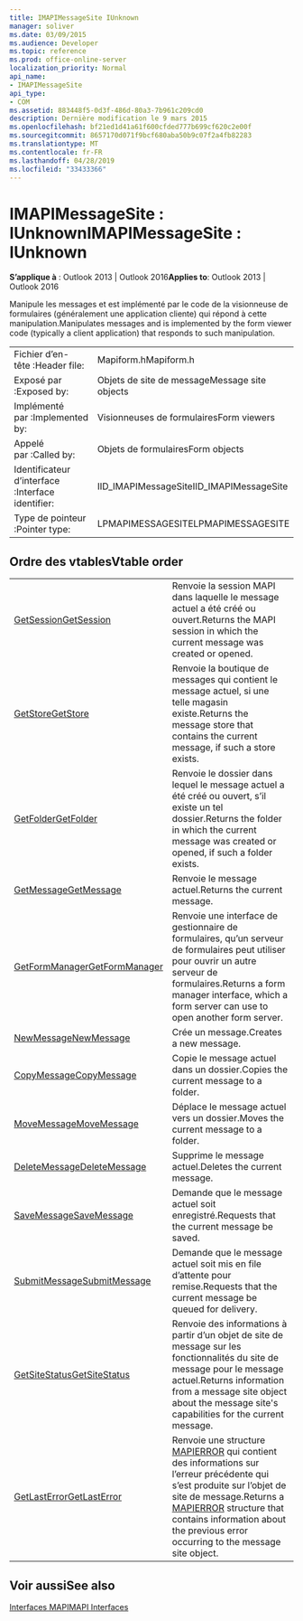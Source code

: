 ```yaml
---
title: IMAPIMessageSite IUnknown
manager: soliver
ms.date: 03/09/2015
ms.audience: Developer
ms.topic: reference
ms.prod: office-online-server
localization_priority: Normal
api_name:
- IMAPIMessageSite
api_type:
- COM
ms.assetid: 883448f5-0d3f-486d-80a3-7b961c209cd0
description: Dernière modification le 9 mars 2015
ms.openlocfilehash: bf21ed1d41a61f600cfded777b699cf620c2e00f
ms.sourcegitcommit: 8657170d071f9bcf680aba50b9c07f2a4fb82283
ms.translationtype: MT
ms.contentlocale: fr-FR
ms.lasthandoff: 04/28/2019
ms.locfileid: "33433366"
---
```

# <a name="imapimessagesite--iunknown"></a><span data-ttu-id="4982f-103">IMAPIMessageSite : IUnknown</span><span class="sxs-lookup"><span data-stu-id="4982f-103">IMAPIMessageSite : IUnknown</span></span>

  
  
<span data-ttu-id="4982f-104">**S’applique à** : Outlook 2013 | Outlook 2016</span><span class="sxs-lookup"><span data-stu-id="4982f-104">**Applies to**: Outlook 2013 | Outlook 2016</span></span> 
  
<span data-ttu-id="4982f-105">Manipule les messages et est implémenté par le code de la visionneuse de formulaires (généralement une application cliente) qui répond à cette manipulation.</span><span class="sxs-lookup"><span data-stu-id="4982f-105">Manipulates messages and is implemented by the form viewer code (typically a client application) that responds to such manipulation.</span></span>
  
|||
|:-----|:-----|
|<span data-ttu-id="4982f-106">Fichier d’en-tête :</span><span class="sxs-lookup"><span data-stu-id="4982f-106">Header file:</span></span>  <br/> |<span data-ttu-id="4982f-107">Mapiform.h</span><span class="sxs-lookup"><span data-stu-id="4982f-107">Mapiform.h</span></span>  <br/> |
|<span data-ttu-id="4982f-108">Exposé par :</span><span class="sxs-lookup"><span data-stu-id="4982f-108">Exposed by:</span></span>  <br/> |<span data-ttu-id="4982f-109">Objets de site de message</span><span class="sxs-lookup"><span data-stu-id="4982f-109">Message site objects</span></span>  <br/> |
|<span data-ttu-id="4982f-110">Implémenté par :</span><span class="sxs-lookup"><span data-stu-id="4982f-110">Implemented by:</span></span>  <br/> |<span data-ttu-id="4982f-111">Visionneuses de formulaires</span><span class="sxs-lookup"><span data-stu-id="4982f-111">Form viewers</span></span>  <br/> |
|<span data-ttu-id="4982f-112">Appelé par :</span><span class="sxs-lookup"><span data-stu-id="4982f-112">Called by:</span></span>  <br/> |<span data-ttu-id="4982f-113">Objets de formulaires</span><span class="sxs-lookup"><span data-stu-id="4982f-113">Form objects</span></span>  <br/> |
|<span data-ttu-id="4982f-114">Identificateur d’interface :</span><span class="sxs-lookup"><span data-stu-id="4982f-114">Interface identifier:</span></span>  <br/> |<span data-ttu-id="4982f-115">IID_IMAPIMessageSite</span><span class="sxs-lookup"><span data-stu-id="4982f-115">IID_IMAPIMessageSite</span></span>  <br/> |
|<span data-ttu-id="4982f-116">Type de pointeur :</span><span class="sxs-lookup"><span data-stu-id="4982f-116">Pointer type:</span></span>  <br/> |<span data-ttu-id="4982f-117">LPMAPIMESSAGESITE</span><span class="sxs-lookup"><span data-stu-id="4982f-117">LPMAPIMESSAGESITE</span></span>  <br/> |
   
## <a name="vtable-order"></a><span data-ttu-id="4982f-118">Ordre des vtables</span><span class="sxs-lookup"><span data-stu-id="4982f-118">Vtable order</span></span>

|||
|:-----|:-----|
|[<span data-ttu-id="4982f-119">GetSession</span><span class="sxs-lookup"><span data-stu-id="4982f-119">GetSession</span></span>](imapimessagesite-getsession.md) <br/> |<span data-ttu-id="4982f-120">Renvoie la session MAPI dans laquelle le message actuel a été créé ou ouvert.</span><span class="sxs-lookup"><span data-stu-id="4982f-120">Returns the MAPI session in which the current message was created or opened.</span></span>  <br/> |
|[<span data-ttu-id="4982f-121">GetStore</span><span class="sxs-lookup"><span data-stu-id="4982f-121">GetStore</span></span>](imapimessagesite-getstore.md) <br/> |<span data-ttu-id="4982f-122">Renvoie la boutique de messages qui contient le message actuel, si une telle magasin existe.</span><span class="sxs-lookup"><span data-stu-id="4982f-122">Returns the message store that contains the current message, if such a store exists.</span></span>  <br/> |
|[<span data-ttu-id="4982f-123">GetFolder</span><span class="sxs-lookup"><span data-stu-id="4982f-123">GetFolder</span></span>](imapimessagesite-getfolder.md) <br/> |<span data-ttu-id="4982f-124">Renvoie le dossier dans lequel le message actuel a été créé ou ouvert, s’il existe un tel dossier.</span><span class="sxs-lookup"><span data-stu-id="4982f-124">Returns the folder in which the current message was created or opened, if such a folder exists.</span></span>  <br/> |
|[<span data-ttu-id="4982f-125">GetMessage</span><span class="sxs-lookup"><span data-stu-id="4982f-125">GetMessage</span></span>](imapimessagesite-getmessage.md) <br/> |<span data-ttu-id="4982f-126">Renvoie le message actuel.</span><span class="sxs-lookup"><span data-stu-id="4982f-126">Returns the current message.</span></span>  <br/> |
|[<span data-ttu-id="4982f-127">GetFormManager</span><span class="sxs-lookup"><span data-stu-id="4982f-127">GetFormManager</span></span>](imapimessagesite-getformmanager.md) <br/> |<span data-ttu-id="4982f-128">Renvoie une interface de gestionnaire de formulaires, qu’un serveur de formulaires peut utiliser pour ouvrir un autre serveur de formulaires.</span><span class="sxs-lookup"><span data-stu-id="4982f-128">Returns a form manager interface, which a form server can use to open another form server.</span></span>  <br/> |
|[<span data-ttu-id="4982f-129">NewMessage</span><span class="sxs-lookup"><span data-stu-id="4982f-129">NewMessage</span></span>](imapimessagesite-newmessage.md) <br/> |<span data-ttu-id="4982f-130">Crée un message.</span><span class="sxs-lookup"><span data-stu-id="4982f-130">Creates a new message.</span></span>  <br/> |
|[<span data-ttu-id="4982f-131">CopyMessage</span><span class="sxs-lookup"><span data-stu-id="4982f-131">CopyMessage</span></span>](imapimessagesite-copymessage.md) <br/> |<span data-ttu-id="4982f-132">Copie le message actuel dans un dossier.</span><span class="sxs-lookup"><span data-stu-id="4982f-132">Copies the current message to a folder.</span></span>  <br/> |
|[<span data-ttu-id="4982f-133">MoveMessage</span><span class="sxs-lookup"><span data-stu-id="4982f-133">MoveMessage</span></span>](imapimessagesite-movemessage.md) <br/> |<span data-ttu-id="4982f-134">Déplace le message actuel vers un dossier.</span><span class="sxs-lookup"><span data-stu-id="4982f-134">Moves the current message to a folder.</span></span>  <br/> |
|[<span data-ttu-id="4982f-135">DeleteMessage</span><span class="sxs-lookup"><span data-stu-id="4982f-135">DeleteMessage</span></span>](imapimessagesite-deletemessage.md) <br/> |<span data-ttu-id="4982f-136">Supprime le message actuel.</span><span class="sxs-lookup"><span data-stu-id="4982f-136">Deletes the current message.</span></span>  <br/> |
|[<span data-ttu-id="4982f-137">SaveMessage</span><span class="sxs-lookup"><span data-stu-id="4982f-137">SaveMessage</span></span>](imapimessagesite-savemessage.md) <br/> |<span data-ttu-id="4982f-138">Demande que le message actuel soit enregistré.</span><span class="sxs-lookup"><span data-stu-id="4982f-138">Requests that the current message be saved.</span></span>  <br/> |
|[<span data-ttu-id="4982f-139">SubmitMessage</span><span class="sxs-lookup"><span data-stu-id="4982f-139">SubmitMessage</span></span>](imapimessagesite-submitmessage.md) <br/> |<span data-ttu-id="4982f-140">Demande que le message actuel soit mis en file d’attente pour remise.</span><span class="sxs-lookup"><span data-stu-id="4982f-140">Requests that the current message be queued for delivery.</span></span>  <br/> |
|[<span data-ttu-id="4982f-141">GetSiteStatus</span><span class="sxs-lookup"><span data-stu-id="4982f-141">GetSiteStatus</span></span>](imapimessagesite-getsitestatus.md) <br/> |<span data-ttu-id="4982f-142">Renvoie des informations à partir d’un objet de site de message sur les fonctionnalités du site de message pour le message actuel.</span><span class="sxs-lookup"><span data-stu-id="4982f-142">Returns information from a message site object about the message site's capabilities for the current message.</span></span>  <br/> |
|[<span data-ttu-id="4982f-143">GetLastError</span><span class="sxs-lookup"><span data-stu-id="4982f-143">GetLastError</span></span>](imapimessagesite-getlasterror.md) <br/> |<span data-ttu-id="4982f-144">Renvoie une structure [MAPIERROR](mapierror.md) qui contient des informations sur l’erreur précédente qui s’est produite sur l’objet de site de message.</span><span class="sxs-lookup"><span data-stu-id="4982f-144">Returns a [MAPIERROR](mapierror.md) structure that contains information about the previous error occurring to the message site object.</span></span>  <br/> |
   
## <a name="see-also"></a><span data-ttu-id="4982f-145">Voir aussi</span><span class="sxs-lookup"><span data-stu-id="4982f-145">See also</span></span>



[<span data-ttu-id="4982f-146">Interfaces MAPI</span><span class="sxs-lookup"><span data-stu-id="4982f-146">MAPI Interfaces</span></span>](mapi-interfaces.md)

